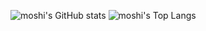 ![moshi's GitHub stats](https://github-readme-stats.vercel.app/api?username=moshi4&theme=vue&show_icons=true&hide=issues)
![moshi's Top Langs](https://github-readme-stats.vercel.app/api/top-langs/?username=moshi4&theme=vue&layout=compact&hide=roff)

